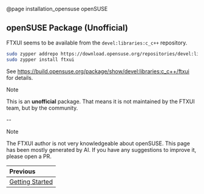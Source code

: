 @page installation_opensuse openSUSE

## openSUSE Package (Unofficial)

FTXUI seems to be available from the `devel:libraries:c_c++` repository.

```bash
sudo zypper addrepo https://download.opensuse.org/repositories/devel:libraries:c_c++/openSUSE_Leap_$releasever/devel:libraries:c_c++.repo
sudo zypper install ftxui
```

See <https://build.opensuse.org/package/show/devel:libraries:c_c++/ftxui> for details.

> [!note]
> This is an **unofficial** package. That means it is not maintained by the FTXUI
> team, but by the community. 

--

> [!note]
> The FTXUI author is not very knowledgeable about openSUSE. This page has been
> mostly generated by AI. If you have any suggestions to improve it, please open
> a PR.


<div class="section_buttons">

| Previous          |
|:------------------|
| [Getting Started](getting-started.html) |

</div>
